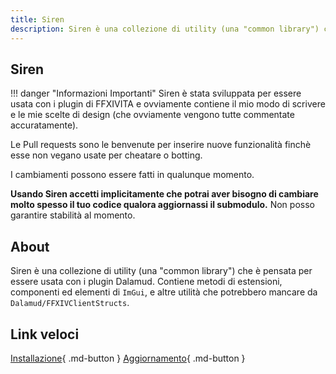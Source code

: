 ```yaml
---
title: Siren
description: Siren è una collezione di utility (una "common library") che è pensata per essere usata con i plugin Dalamud.
---
```

<link rel="stylesheet" href="../../../stylesheets/toc-tables.css">

## Siren
!!! danger "Informazioni Importanti"
Siren è stata sviluppata per essere usata con i plugin di FFXIVITA e ovviamente contiene il mio modo di scrivere e le mie scelte di design (che ovviamente vengono tutte commentate accuratamente). 

Le Pull requests sono le benvenute per inserire nuove funzionalità finchè esse non vegano usate per cheatare o botting.

I cambiamenti possono essere fatti in qualunque momento. 

**Usando Siren accetti implicitamente che potrai aver bisogno di cambiare molto spesso il tuo codice qualora aggiornassi il submodulo.**
Non posso garantire stabilità al momento.

## About

Siren è una collezione di utility (una "common library") che è pensata per essere usata con i plugin Dalamud. Contiene metodi di estensioni, componenti ed elementi di `ImGui`, e altre utilità che potrebbero mancare da `Dalamud/FFXIVClientStructs`.

## Link veloci
[Installazione](start/install-siren.md){ .md-button }
[Aggiornamento](start/update-siren.md){ .md-button }